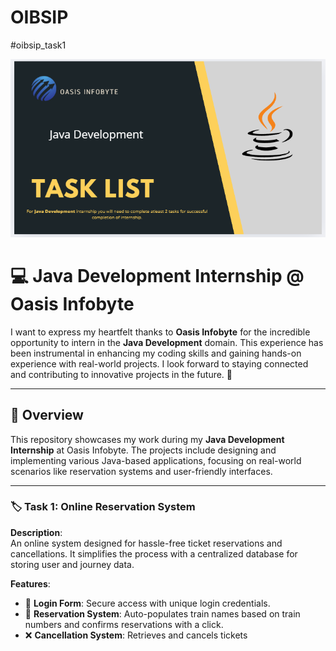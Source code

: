 # OIBSIP 


#oibsip_task1


![image alt](https://github.com/DhanashriPatil11/OIBSIP/blob/a2ef7494237af6adbccd50f710fe8614e52e484c/Screenshot%202024-12-10%20103934.png)


# 💻 Java Development Internship @ Oasis Infobyte  

I want to express my heartfelt thanks to **Oasis Infobyte** for the incredible opportunity to intern in the **Java Development** domain. This experience has been instrumental in enhancing my coding skills and gaining hands-on experience with real-world projects. I look forward to staying connected and contributing to innovative projects in the future. 🙏  

---

## 📝 Overview  

This repository showcases my work during my **Java Development Internship** at Oasis Infobyte. The projects include designing and implementing various Java-based applications, focusing on real-world scenarios like reservation systems and user-friendly interfaces.  

---


### 🏷️ Task 1: Online Reservation System  

**Description**:  
An online system designed for hassle-free ticket reservations and cancellations. It simplifies the process with a centralized database for storing user and journey data.  

**Features**:  
- 🔑 **Login Form**: Secure access with unique login credentials.  
- 📝 **Reservation System**: Auto-populates train names based on train numbers and confirms reservations with a click.  
- ❌ **Cancellation System**: Retrieves and cancels tickets




